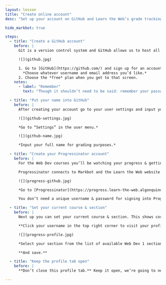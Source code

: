 ```yaml
---
layout: lesson
title: "Create online account"
desc: "Set up your account on GitHub and Learn the Web’s grade tracking service: Progressinator"

hide_markbot: true

steps:
  - title: "Create a GitHub account"
    before: |
      Git is a version control system and GitHub allows us to host all our code & websites online. (More on this next week.)

      ![](github.jpg)

      1. Go to [GitHub](https://github.com/) and sign up for an account.
        *Choose whatever username and email address you’d like.*
      2. Choose the *free* plan when you get to that screen.
    notes:
      - label: "Remember"
        text: "Though it shouldn’t need to be said: remember your password!"

  - title: "Put your name into GitHub"
    before: |
      After creating your account go to your user settings and input your full name—**this is the name that will be shown to me when I do marking.**

      ![](github-settings.jpg)

      *Go to “Settings” in the user menu.*

      ![](github-name.jpg)

      *Input your full name for grading purposes.*

  - title: "Create your Progressinator account"
    before: |
      For the Web Dev courses you’ll be watching your progress & getting your grades on a application named Progressinator—instead of in Algonquin’s BrightSpace.

      Progressinator connects to Markbot and the Learn the Web website to track your progress and for submitting assignments.

      ![](progress-github.jpg)

      *Go to [Progressinator](https://progress.learn-the-web.algonquindesign.ca/) and sign in using your GitHub account.*

      You don’t need a unique username & password for signing into Progressinator—it uses your GitHub account as the authentication mechanism.

  - title: "Set your current course & section"
    before: |
      Next up you can set your current course & section. This shows correct due dates in the grades list & allows the teacher to find you within the class list.

      **Click your username in the top right corner to visit your profile page.**

      ![](progress-profile.jpg)

      *Select your section from the list of available Web Dev 1 sections.*

      **And save.**

  - title: "Keep the profile tab open"
    before: |
      **Don’t close this profile tab.** Keep it open, we’re going to need it again in a few minutes.

---
```

